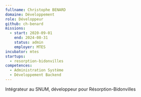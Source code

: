 ```yaml
---
fullname: Christophe BENARD
domaine: Développement
role: Développeur
github: ch-benard
missions:
  - start: 2020-09-01
    end: 2024-08-31
    status: admin
    employer: MTES
incubator: mtes
startups:
  - resorption-bidonvilles
competences:
  - Administration Système
  - Développement Backend
---
```

Intégrateur au SNUM, développeur pour Résorption-Bidonvilles